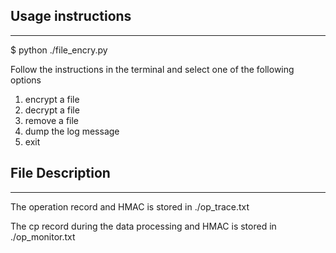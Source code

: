## Usage instructions ##
***
$ python ./file_encry.py

Follow the instructions in the terminal and select one of the following options
1. encrypt a file
2. decrypt a file
3. remove a file
4. dump the log message
5. exit


## File Description ##
***
The operation record and HMAC is stored in ./op_trace.txt   
   
The cp record during the data processing and HMAC is stored in ./op_monitor.txt